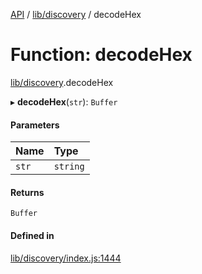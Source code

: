 [API](../README.md) / [lib/discovery](../modules/lib_discovery.md) / decodeHex

# Function: decodeHex

[lib/discovery](../modules/lib_discovery.md).decodeHex

▸ **decodeHex**(`str`): `Buffer`

#### Parameters

| Name | Type |
| :------ | :------ |
| `str` | `string` |

#### Returns

`Buffer`

#### Defined in

[lib/discovery/index.js:1444](https://github.com/digidem/mapeo-core-next/blob/8584770/lib/discovery/index.js#L1444)
